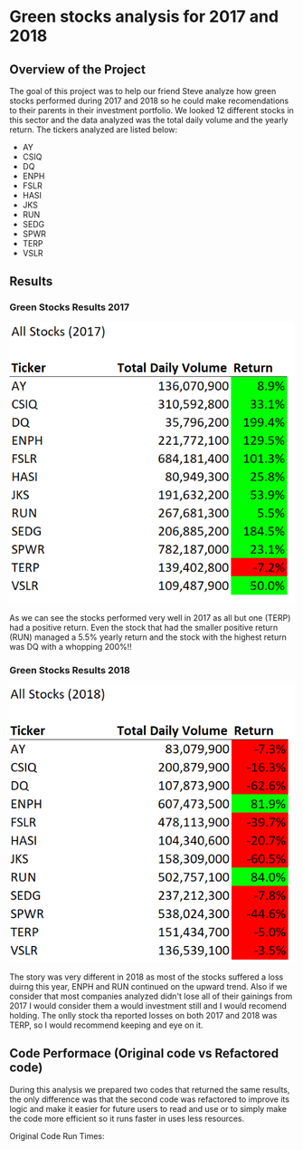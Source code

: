 # Green stocks analysis for 2017 and 2018

## Overview of the Project

The goal of this project was to help our friend Steve analyze how green stocks performed during 2017 and 2018 so he could make recomendations to their parents in their investment portfolio. We looked 12 different stocks in this sector and the data analyzed was the total daily volume and the yearly return. The tickers analyzed are listed below:
- AY
- CSIQ
- DQ
- ENPH
- FSLR
- HASI
- JKS
- RUN
- SEDG
- SPWR
- TERP
- VSLR
## Results

### Green Stocks Results 2017

![2017stocks](Resources/All_Stocks_Analysis_2017.PNG)

As we can see the stocks performed very well in 2017 as all but one (TERP) had a positive return. Even the stock that had the smaller positive return (RUN) managed a 5.5% yearly return and the stock with the highest return was DQ with a whopping 200%!!

### Green Stocks Results 2018

![2018stocks](Resources/All_Stocks_Analysis_2018.PNG)

The story was very different in 2018 as most of the stocks suffered a loss duirng this year, ENPH and RUN continued on the upward trend. Also if we consider that most companies analyzed didn't lose all of their gainings from 2017 I would consider them a would investment still and I would recomend holding. The onlly stock tha reported losses on both 2017 and 2018 was TERP, so I would recommend keeping and eye on it.

## Code Performace (Original code vs Refactored code)

During this analysis we prepared two codes that returned the same results, the only difference was that the second code was refactored to improve its logic and make it easier for future users to read and use or to simply make the code more efficient so it runs faster in uses less resources. 

Original Code Run Times:


